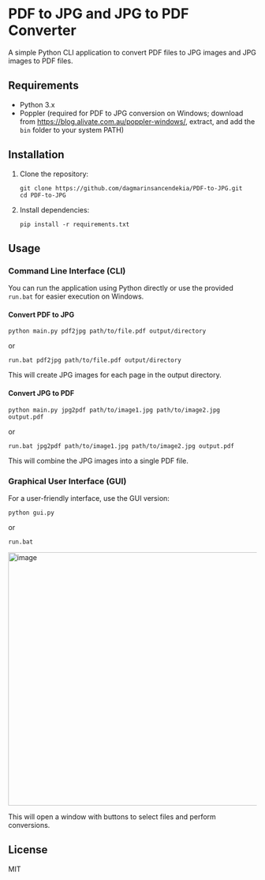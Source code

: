# PDF to JPG and JPG to PDF Converter

A simple Python CLI application to convert PDF files to JPG images and JPG images to PDF files.

## Requirements

- Python 3.x
- Poppler (required for PDF to JPG conversion on Windows; download from https://blog.alivate.com.au/poppler-windows/, extract, and add the `bin` folder to your system PATH)

## Installation

1. Clone the repository:
   ```
   git clone https://github.com/dagmarinsancendekia/PDF-to-JPG.git
   cd PDF-to-JPG
   ```

2. Install dependencies:
   ```
   pip install -r requirements.txt
   ```

## Usage

### Command Line Interface (CLI)

You can run the application using Python directly or use the provided `run.bat` for easier execution on Windows.

#### Convert PDF to JPG
```
python main.py pdf2jpg path/to/file.pdf output/directory
```
or
```
run.bat pdf2jpg path/to/file.pdf output/directory
```

This will create JPG images for each page in the output directory.

#### Convert JPG to PDF
```
python main.py jpg2pdf path/to/image1.jpg path/to/image2.jpg output.pdf
```
or
```
run.bat jpg2pdf path/to/image1.jpg path/to/image2.jpg output.pdf
```

This will combine the JPG images into a single PDF file.

### Graphical User Interface (GUI)

For a user-friendly interface, use the GUI version:

```
python gui.py
```
or
```
run.bat
```

<img width="980" height="513" alt="image" src="https://github.com/user-attachments/assets/f9074d6e-5417-43a4-801e-aad8fb9d8407" />


This will open a window with buttons to select files and perform conversions.

## License

MIT
